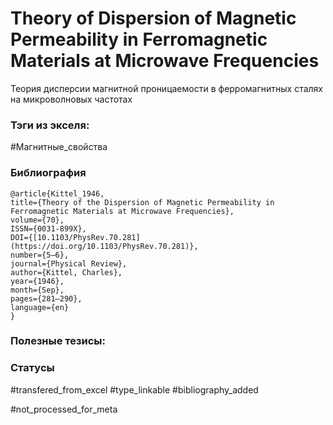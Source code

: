# Theory of Dispersion of Magnetic Permeability in Ferromagnetic Materials at Microwave Frequencies

Теория дисперсии магнитной проницаемости в ферромагнитных сталях на микроволновых частотах

### Тэги из экселя:
#Магнитные_свойства 

### Библиография
```
@article{Kittel_1946,
title={Theory of the Dispersion of Magnetic Permeability in Ferromagnetic Materials at Microwave Frequencies},
volume={70},
ISSN={0031-899X},
DOI={[10.1103/PhysRev.70.281](https://doi.org/10.1103/PhysRev.70.281)},
number={5–6},
journal={Physical Review},
author={Kittel, Charles},
year={1946},
month={Sep},
pages={281–290},
language={en}
}
```

### Полезные тезисы:

### Статусы
#transfered_from_excel 
#type_linkable
#bibliography_added

#not_processed_for_meta
